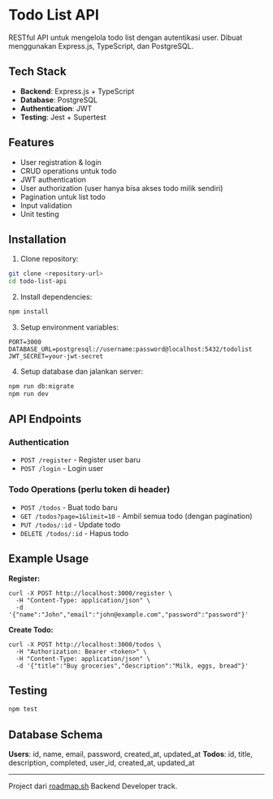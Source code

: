 # Todo List API

RESTful API untuk mengelola todo list dengan autentikasi user. Dibuat menggunakan Express.js, TypeScript, dan PostgreSQL.

## Tech Stack

- **Backend**: Express.js + TypeScript
- **Database**: PostgreSQL
- **Authentication**: JWT
- **Testing**: Jest + Supertest

## Features

- User registration & login
- CRUD operations untuk todo
- JWT authentication
- User authorization (user hanya bisa akses todo milik sendiri)
- Pagination untuk list todo
- Input validation
- Unit testing

## Installation

1. Clone repository:
```bash
git clone <repository-url>
cd todo-list-api
```

2. Install dependencies:
```bash
npm install
```

3. Setup environment variables:
```env
PORT=3000
DATABASE_URL=postgresql://username:password@localhost:5432/todolist
JWT_SECRET=your-jwt-secret
```

4. Setup database dan jalankan server:
```bash
npm run db:migrate
npm run dev
```

## API Endpoints

### Authentication
- `POST /register` - Register user baru
- `POST /login` - Login user

### Todo Operations (perlu token di header)
- `POST /todos` - Buat todo baru
- `GET /todos?page=1&limit=10` - Ambil semua todo (dengan pagination)
- `PUT /todos/:id` - Update todo
- `DELETE /todos/:id` - Hapus todo

## Example Usage

**Register:**
```
curl -X POST http://localhost:3000/register \
  -H "Content-Type: application/json" \
  -d '{"name":"John","email":"john@example.com","password":"password"}'
```

**Create Todo:**
```
curl -X POST http://localhost:3000/todos \
  -H "Authorization: Bearer <token>" \
  -H "Content-Type: application/json" \
  -d '{"title":"Buy groceries","description":"Milk, eggs, bread"}'
```

## Testing

```bash
npm test
```

## Database Schema

**Users**: id, name, email, password, created_at, updated_at
**Todos**: id, title, description, completed, user_id, created_at, updated_at

---

Project dari [roadmap.sh](https://roadmap.sh) Backend Developer track.
